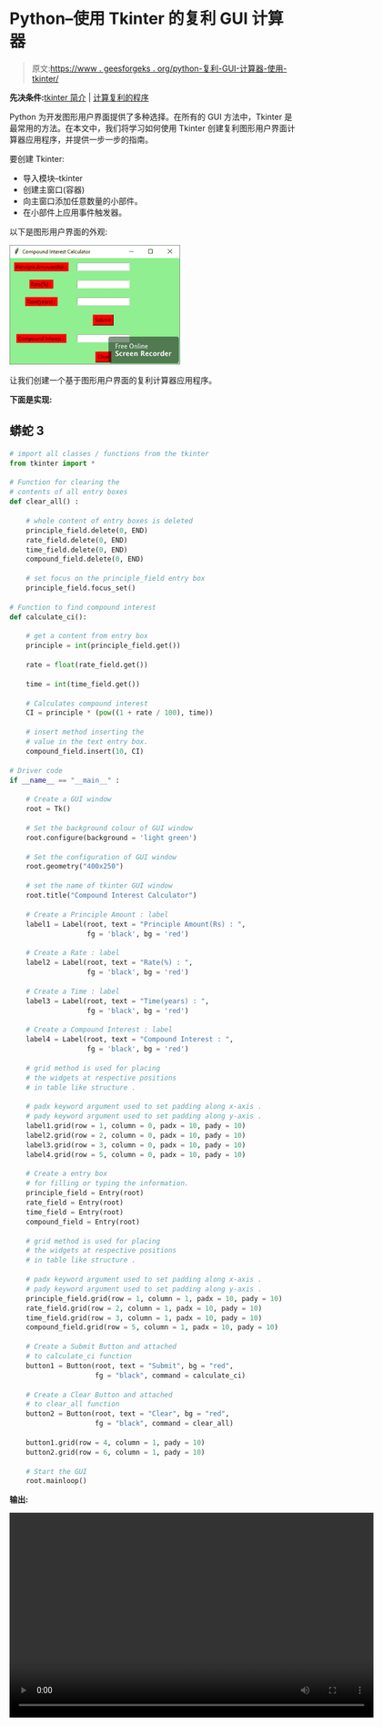 # Python–使用 Tkinter 的复利 GUI 计算器

> 原文:[https://www . geesforgeks . org/python-复利-GUI-计算器-使用-tkinter/](https://www.geeksforgeeks.org/python-compound-interest-gui-calculator-using-tkinter/)

**先决条件:**[tkinter 简介](https://www.geeksforgeeks.org/python-gui-tkinter/) | [计算复利的程序](https://www.geeksforgeeks.org/program-find-compound-interest/)

Python 为开发图形用户界面提供了多种选择。在所有的 GUI 方法中，Tkinter 是最常用的方法。在本文中，我们将学习如何使用 Tkinter 创建复利图形用户界面计算器应用程序，并提供一步一步的指南。

要创建 Tkinter:

*   导入模块–tkinter
*   创建主窗口(容器)
*   向主窗口添加任意数量的小部件。
*   在小部件上应用事件触发器。

以下是图形用户界面的外观:

![](img/1f31bbd65be6d6fd69ec11e42f823307.png)

让我们创建一个基于图形用户界面的复利计算器应用程序。

**下面是实现:**

## 蟒蛇 3

```py
# import all classes / functions from the tkinter
from tkinter import *

# Function for clearing the 
# contents of all entry boxes  
def clear_all() :

    # whole content of entry boxes is deleted
    principle_field.delete(0, END)  
    rate_field.delete(0, END)
    time_field.delete(0, END)
    compound_field.delete(0, END)

    # set focus on the principle_field entry box 
    principle_field.focus_set()

# Function to find compound interest 
def calculate_ci():

    # get a content from entry box
    principle = int(principle_field.get())

    rate = float(rate_field.get())

    time = int(time_field.get())

    # Calculates compound interest 
    CI = principle * (pow((1 + rate / 100), time))

    # insert method inserting the 
    # value in the text entry box.
    compound_field.insert(10, CI)

# Driver code
if __name__ == "__main__" :

    # Create a GUI window
    root = Tk()

    # Set the background colour of GUI window
    root.configure(background = 'light green')

    # Set the configuration of GUI window
    root.geometry("400x250")

    # set the name of tkinter GUI window
    root.title("Compound Interest Calculator") 

    # Create a Principle Amount : label
    label1 = Label(root, text = "Principle Amount(Rs) : ",
                   fg = 'black', bg = 'red')

    # Create a Rate : label
    label2 = Label(root, text = "Rate(%) : ",
                   fg = 'black', bg = 'red')

    # Create a Time : label
    label3 = Label(root, text = "Time(years) : ",
                   fg = 'black', bg = 'red')

    # Create a Compound Interest : label
    label4 = Label(root, text = "Compound Interest : ",
                   fg = 'black', bg = 'red')

    # grid method is used for placing 
    # the widgets at respective positions 
    # in table like structure .

    # padx keyword argument used to set padding along x-axis .
    # pady keyword argument used to set padding along y-axis .
    label1.grid(row = 1, column = 0, padx = 10, pady = 10) 
    label2.grid(row = 2, column = 0, padx = 10, pady = 10) 
    label3.grid(row = 3, column = 0, padx = 10, pady = 10)
    label4.grid(row = 5, column = 0, padx = 10, pady = 10)

    # Create a entry box 
    # for filling or typing the information.
    principle_field = Entry(root) 
    rate_field = Entry(root) 
    time_field = Entry(root)
    compound_field = Entry(root)

    # grid method is used for placing 
    # the widgets at respective positions 
    # in table like structure .

    # padx keyword argument used to set padding along x-axis .
    # pady keyword argument used to set padding along y-axis .
    principle_field.grid(row = 1, column = 1, padx = 10, pady = 10) 
    rate_field.grid(row = 2, column = 1, padx = 10, pady = 10) 
    time_field.grid(row = 3, column = 1, padx = 10, pady = 10)
    compound_field.grid(row = 5, column = 1, padx = 10, pady = 10)

    # Create a Submit Button and attached 
    # to calculate_ci function 
    button1 = Button(root, text = "Submit", bg = "red", 
                     fg = "black", command = calculate_ci)

    # Create a Clear Button and attached 
    # to clear_all function 
    button2 = Button(root, text = "Clear", bg = "red", 
                     fg = "black", command = clear_all)

    button1.grid(row = 4, column = 1, pady = 10)
    button2.grid(row = 6, column = 1, pady = 10)

    # Start the GUI 
    root.mainloop()

```

**输出:**

<video class="wp-video-shortcode" id="video-439179-1" width="640" height="360" preload="metadata" controls=""><source type="video/mp4" src="https://media.geeksforgeeks.org/wp-content/uploads/20210114113324/FreeOnlineScreenRecorderProject3.mp4?_=1">[https://media.geeksforgeeks.org/wp-content/uploads/20210114113324/FreeOnlineScreenRecorderProject3.mp4](https://media.geeksforgeeks.org/wp-content/uploads/20210114113324/FreeOnlineScreenRecorderProject3.mp4)</video>